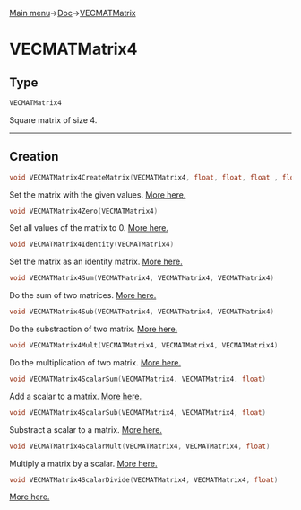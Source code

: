 [Main menu](../../Readme.md)->[Doc](../VECMATKit.md)->[VECMATMatrix](VECMATMatrix.md)

# **VECMATMatrix4**
## **Type**

```C
VECMATMatrix4
```
Square matrix of size 4.
_____________
## **Creation**

```C
void VECMATMatrix4CreateMatrix(VECMATMatrix4, float, float, float , float, float, float, float, float, float, float, float, float, float, float, float, float)
```
Set the matrix with the given values. [More here.](./functions/VECMATMatrix4/VECMATMatrix4CreateMatrix.md)

```C
void VECMATMatrix4Zero(VECMATMatrix4)
```
Set all values of the matrix to 0. [More here.](./functions/VECMATMatrix4/VECMATMatrix4Zero.md)


```C
void VECMATMatrix4Identity(VECMATMatrix4)
```
Set the matrix as an identity matrix. [More here.](./functions/VECMATMatrix4/VECMATMatrix4Identity.md)

```C
void VECMATMatrix4Sum(VECMATMatrix4, VECMATMatrix4, VECMATMatrix4)
```
Do the sum of two matrices. [More here.](./functions/VECMATMatrix4/VECMATMatrix4Sum.md)

```C
void VECMATMatrix4Sub(VECMATMatrix4, VECMATMatrix4, VECMATMatrix4)
```
Do the substraction of two matrix. [More here.](./functions/VECMATMatrix4/VECMATMatrix4Sub.md)

```C
void VECMATMatrix4Mult(VECMATMatrix4, VECMATMatrix4, VECMATMatrix4)
```
Do the multiplication of two matrix. [More here.](./functions/VECMATMatrix4/VECMATMatrix4Sub.md)

```C
void VECMATMatrix4ScalarSum(VECMATMatrix4, VECMATMatrix4, float)
```
Add a scalar to a matrix. [More here.](./functions/VECMATMatrix4/VECMATMatrix4ScalarSum.md)

```C
void VECMATMatrix4ScalarSub(VECMATMatrix4, VECMATMatrix4, float)
```
Substract a scalar to a matrix. [More here.](./functions/VECMATVector4/VECMATMatrix4ScalarSub.md)

```C
void VECMATMatrix4ScalarMult(VECMATMatrix4, VECMATMatrix4, float)
```
Multiply a matrix by a scalar. [More here.](./functions/VECMATMatrix4/VECMATMatrix4ScalarMult.md)

```C
void VECMATMatrix4ScalarDivide(VECMATMatrix4, VECMATMatrix4, float)
```


[More here.](./functions/VECMATMatrix4/VECMATMatrix4ScalarDivide.md)
